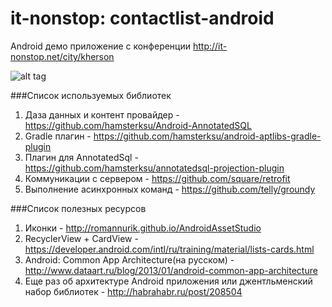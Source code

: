 # it-nonstop: contactlist-android

Android демо приложение с конференции http://it-nonstop.net/city/kherson

![alt tag](https://www.dropbox.com/s/zx95nsdkdp4zs4z/it-nonstop-screenshot-android.png?dl=0)

###Список используемых библиотек

1. Даза данных и контент провайдер - https://github.com/hamsterksu/Android-AnnotatedSQL
2. Gradle плагин - https://github.com/hamsterksu/android-aptlibs-gradle-plugin
3. Плагин для AnnotatedSql - https://github.com/hamsterksu/annotatedsql-projection-plugin
4. Коммуникации с сервером - https://github.com/square/retrofit
5. Выполнение асинхронных команд - https://github.com/telly/groundy

###Список полезных ресурсов

1. Иконки - http://romannurik.github.io/AndroidAssetStudio
2. RecyclerView + CardView - https://developer.android.com/intl/ru/training/material/lists-cards.html
3. Android: Common App Architecture(на русском) - http://www.dataart.ru/blog/2013/01/android-common-app-architecture
4. Еще раз об архитектуре Android приложения или джентльменский набор библиотек - http://habrahabr.ru/post/208504
